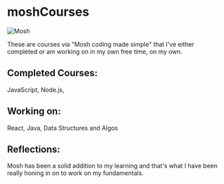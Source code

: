 # moshCourses 
![Mosh](https://file-uploads.teachablecdn.com/be9f614a58674fe1a67044fb1158fff1/79b0bba8c4c441e5bbe715364cb9e770)

These are courses via "Mosh coding made simple" that I've either completed or am working on in my own free time, on my own. 

## Completed Courses: 

JavaScript, Node.js, 

## Working on:

React, Java, Data Structures and Algos

## Reflections:

Mosh has been a solid addition to my learning and that's what I have been really honing in on to work on my fundamentals.